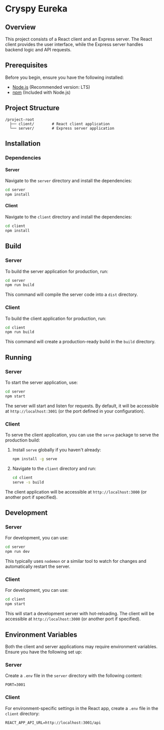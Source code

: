 # Cryspy Eureka

## Overview

This project consists of a React client and an Express server. The React client provides the user interface, while the Express server handles backend logic and API requests.

## Prerequisites

Before you begin, ensure you have the following installed:
- [Node.js](https://nodejs.org/) (Recommended version: LTS)
- [npm](https://www.npmjs.com/) (Included with Node.js)

## Project Structure

```
/project-root
  ├── client/        # React client application
  └── server/        # Express server application
```

## Installation

### Dependencies

#### Server

Navigate to the `server` directory and install the dependencies:
```bash
cd server
npm install
```

#### Client

Navigate to the `client` directory and install the dependencies:
```bash
cd client
npm install
```

## Build

### Server

To build the server application for production, run:
```bash
cd server
npm run build
```

This command will compile the server code into a `dist` directory.

### Client

To build the client application for production, run:
```bash
cd client
npm run build
```

This command will create a production-ready build in the `build` directory.

## Running

### Server

To start the server application, use:
```bash
cd server
npm start
```

The server will start and listen for requests. By default, it will be accessible at `http://localhost:3001` (or the port defined in your configuration).

### Client

To serve the client application, you can use the `serve` package to serve the production build:
1. Install `serve` globally if you haven't already:
    ```bash
    npm install -g serve
    ```
2. Navigate to the `client` directory and run:
    ```bash
    cd client
    serve -s build
    ```

The client application will be accessible at `http://localhost:3000` (or another port if specified).

## Development

### Server

For development, you can use:
```bash
cd server
npm run dev
```

This typically uses `nodemon` or a similar tool to watch for changes and automatically restart the server.

### Client

For development, you can use:
```bash
cd client
npm start
```

This will start a development server with hot-reloading. The client will be accessible at `http://localhost:3000` (or another port if specified).

## Environment Variables

Both the client and server applications may require environment variables. Ensure you have the following set up:

### Server

Create a `.env` file in the `server` directory with the following content:
```
PORT=3001
```

### Client

For environment-specific settings in the React app, create a `.env` file in the `client` directory:
```
REACT_APP_API_URL=http://localhost:3001/api
```